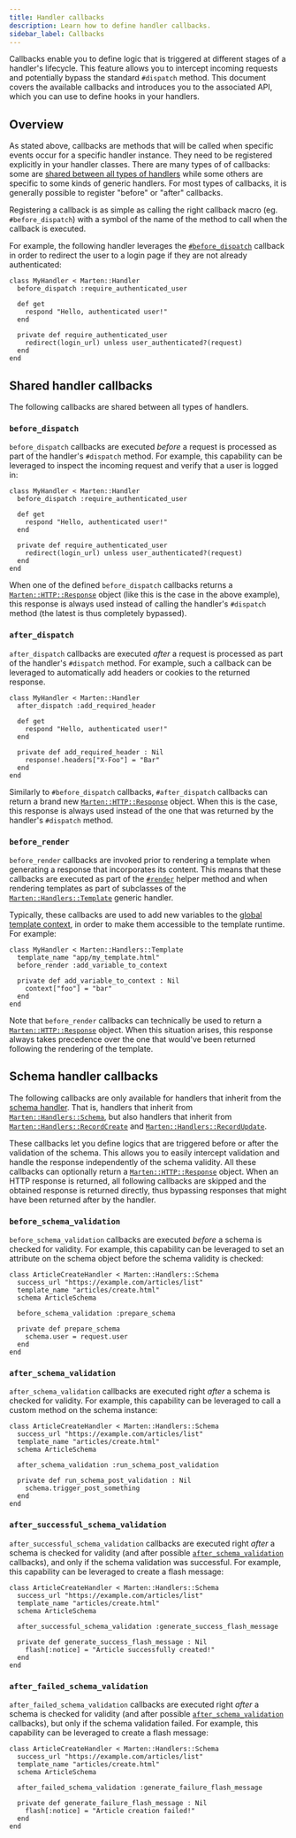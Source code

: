 ```yaml
---
title: Handler callbacks
description: Learn how to define handler callbacks.
sidebar_label: Callbacks
---
```


Callbacks enable you to define logic that is triggered at different stages of a handler's lifecycle. This feature allows you to intercept incoming requests and potentially bypass the standard `#dispatch` method. This document covers the available callbacks and introduces you to the associated API, which you can use to define hooks in your handlers.

## Overview

As stated above, callbacks are methods that will be called when specific events occur for a specific handler instance. They need to be registered explicitly in your handler classes. There are many types of of callbacks: some are [shared between all types of handlers](#shared-handler-callbacks) while some others are specific to some kinds of generic handlers. For most types of callbacks, it is generally possible to register "before" or "after" callbacks.

Registering a callback is as simple as calling the right callback macro (eg. `#before_dispatch`) with a symbol of the name of the method to call when the callback is executed. 

For example, the following handler leverages the [`#before_dispatch`](#before_dispatch) callback in order to redirect the user to a login page if they are not already authenticated:

```crystal
class MyHandler < Marten::Handler
  before_dispatch :require_authenticated_user

  def get
    respond "Hello, authenticated user!"
  end

  private def require_authenticated_user
    redirect(login_url) unless user_authenticated?(request)
  end
end
```

## Shared handler callbacks

The following callbacks are shared between all types of handlers.

### `before_dispatch`

`before_dispatch` callbacks are executed _before_ a request is processed as part of the handler's `#dispatch` method. For example, this capability can be leveraged to inspect the incoming request and verify that a user is logged in:

```crystal
class MyHandler < Marten::Handler
  before_dispatch :require_authenticated_user

  def get
    respond "Hello, authenticated user!"
  end

  private def require_authenticated_user
    redirect(login_url) unless user_authenticated?(request)
  end
end
```

When one of the defined `before_dispatch` callbacks returns a [`Marten::HTTP::Response`](pathname:///api/0.5/Marten/HTTP/Response.html) object (like this is the case in the above example), this response is always used instead of calling the handler's `#dispatch` method (the latest is thus completely bypassed).

### `after_dispatch`

`after_dispatch` callbacks are executed _after_ a request is processed as part of the handler's `#dispatch` method. For example, such a callback can be leveraged to automatically add headers or cookies to the returned response.

```crystal
class MyHandler < Marten::Handler
  after_dispatch :add_required_header

  def get
    respond "Hello, authenticated user!"
  end

  private def add_required_header : Nil
    response!.headers["X-Foo"] = "Bar"
  end
end
```

Similarly to `#before_dispatch` callbacks, `#after_dispatch` callbacks can return a brand new [`Marten::HTTP::Response`](pathname:///api/0.5/Marten/HTTP/Response.html) object. When this is the case, this response is always used instead of the one that was returned by the handler's `#dispatch` method.

### `before_render`

`before_render` callbacks are invoked prior to rendering a template when generating a response that incorporates its content. This means that these callbacks are executed as part of the [`#render`](./introduction.md#render) helper method and when rendering templates as part of subclasses of the [`Marten::Handlers::Template`](./generic-handlers.md#rendering-a-template) generic handler.

Typically, these callbacks are used to add new variables to the [global template context](./introduction.md#global-template-context), in order to make them accessible to the template runtime. For example:

```crystal
class MyHandler < Marten::Handlers::Template
  template_name "app/my_template.html"
  before_render :add_variable_to_context

  private def add_variable_to_context : Nil
    context["foo"] = "bar"
  end
end
```

Note that `before_render` callbacks can technically be used to return a [`Marten::HTTP::Response`](pathname:///api/0.5/Marten/HTTP/Response.html) object. When this situation arises, this response always takes precedence over the one that would've been returned following the rendering of the template.

## Schema handler callbacks

The following callbacks are only available for handlers that inherit from the [schema handler](./reference/generic-handlers.md#processing-a-schema). That is, handlers that inherit from [`Marten::Handlers::Schema`](pathname:///api/0.5/Marten/Handlers/Schema.html), but also handlers that inherit from [`Marten::Handlers::RecordCreate`](pathname:///api/0.5/Marten/Handlers/RecordCreate.html) and [`Marten::Handlers::RecordUpdate`](pathname:///api/0.5/Marten/Handlers/RecordUpdate.html).

These callbacks let you define logics that are triggered before or after the validation of the schema. This allows you to easily intercept validation and handle the response independently of the schema validity. All these callbacks can optionally return a [`Marten::HTTP::Response`](pathname:///api/0.5/Marten/HTTP/Response.html) object. When an HTTP response is returned,
all following callbacks are skipped and the obtained response is returned directly, thus bypassing responses that might have been returned after by the handler.

### `before_schema_validation`

`before_schema_validation` callbacks are executed _before_ a schema is checked for validity. For example, this capability can be leveraged to set an attribute on the schema object before the schema validity is checked:

```crystal
class ArticleCreateHandler < Marten::Handlers::Schema
  success_url "https://example.com/articles/list"
  template_name "articles/create.html"
  schema ArticleSchema

  before_schema_validation :prepare_schema

  private def prepare_schema
    schema.user = request.user
  end
end
```

### `after_schema_validation`

`after_schema_validation` callbacks are executed right _after_ a schema is checked for validity. For example, this capability can be leveraged to call a custom method on the schema instance:

```crystal
class ArticleCreateHandler < Marten::Handlers::Schema
  success_url "https://example.com/articles/list"
  template_name "articles/create.html"
  schema ArticleSchema

  after_schema_validation :run_schema_post_validation

  private def run_schema_post_validation : Nil
    schema.trigger_post_something
  end
end
```

### `after_successful_schema_validation`

`after_successful_schema_validation` callbacks are executed right _after_ a schema is checked for validity (and after possible [`after_schema_validation`](#after_schema_validation) callbacks), and only if the schema validation was successful.
For example, this capability can be leveraged to create a flash message:

```crystal
class ArticleCreateHandler < Marten::Handlers::Schema
  success_url "https://example.com/articles/list"
  template_name "articles/create.html"
  schema ArticleSchema

  after_successful_schema_validation :generate_success_flash_message

  private def generate_success_flash_message : Nil
    flash[:notice] = "Article successfully created!"
  end
end
```

### `after_failed_schema_validation`

`after_failed_schema_validation` callbacks are executed right _after_ a schema is checked for validity (and after possible
[`after_schema_validation`](#after_schema_validation) callbacks), but only if the schema validation failed. For example, this capability can be leveraged to create a flash message:

```crystal
class ArticleCreateHandler < Marten::Handlers::Schema
  success_url "https://example.com/articles/list"
  template_name "articles/create.html"
  schema ArticleSchema

  after_failed_schema_validation :generate_failure_flash_message

  private def generate_failure_flash_message : Nil
    flash[:notice] = "Article creation failed!"
  end
end
```
